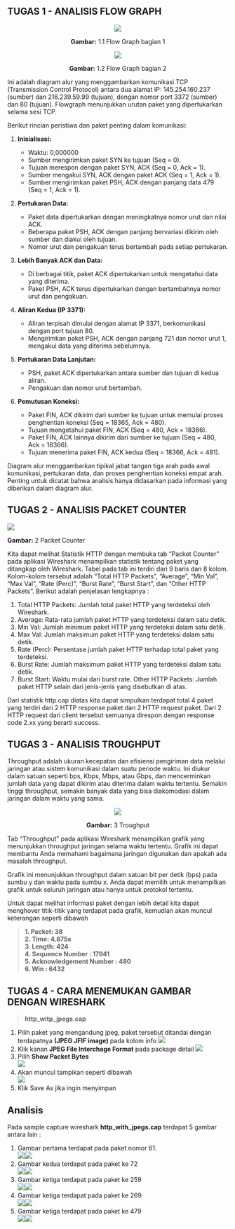 ## <strong>TUGAS 1 - ANALISIS FLOW GRAPH</strong>

<div align="center">
<img src="assets/http-flow-graph-1.png">
<p><strong>Gambar:</strong> 1.1 Flow Graph bagian 1</p>
</div>
<div align="center">
<img src="assets/http-flow-graph-2.png">
<p><strong>Gambar:</strong> 1.2 Flow Graph bagian 2 </p>
</div>

Ini adalah diagram alur yang menggambarkan komunikasi TCP (Transmission Control Protocol) antara dua alamat IP: 145.254.160.237 (sumber) dan 216.239.59.99 (tujuan), dengan nomor port 3372 (sumber) dan 80 (tujuan). Flowgraph menunjukkan urutan paket yang dipertukarkan selama sesi TCP.

Berikut rincian peristiwa dan paket penting dalam komunikasi:

1. **Inisialisasi:**
    - Waktu: 0,000000
    - Sumber mengirimkan paket SYN ke tujuan (Seq = 0).
    - Tujuan merespon dengan paket SYN, ACK (Seq = 0, Ack = 1).
    - Sumber mengakui SYN, ACK dengan paket ACK (Seq = 1, Ack = 1).
    - Sumber mengirimkan paket PSH, ACK dengan panjang data 479 (Seq = 1, Ack = 1).

2. **Pertukaran Data:**
    - Paket data dipertukarkan dengan meningkatnya nomor urut dan nilai ACK.
    - Beberapa paket PSH, ACK dengan panjang bervariasi dikirim oleh sumber dan diakui oleh tujuan.
    - Nomor urut dan pengakuan terus bertambah pada setiap pertukaran.

3. **Lebih Banyak ACK dan Data:**
    - Di berbagai titik, paket ACK dipertukarkan untuk mengetahui data yang diterima.
    - Paket PSH, ACK terus dipertukarkan dengan bertambahnya nomor urut dan pengakuan.

4. **Aliran Kedua (IP 3371):**
    - Aliran terpisah dimulai dengan alamat IP 3371, berkomunikasi dengan port tujuan 80.
    - Mengirimkan paket PSH, ACK dengan panjang 721 dan nomor urut 1, mengakui data yang diterima sebelumnya.

5. **Pertukaran Data Lanjutan:**
    - PSH, paket ACK dipertukarkan antara sumber dan tujuan di kedua aliran.
    - Pengakuan dan nomor urut bertambah.

6. **Pemutusan Koneksi:**
    - Paket FIN, ACK dikirim dari sumber ke tujuan untuk memulai proses penghentian koneksi (Seq = 18365, Ack = 480).
    - Tujuan mengetahui paket FIN, ACK (Seq = 480, Ack = 18366).
    - Paket FIN, ACK lainnya dikirim dari sumber ke tujuan (Seq = 480, Ack = 18366).
    - Tujuan menerima paket FIN, ACK kedua (Seq = 18366, Ack = 481).

Diagram alur menggambarkan tipikal jabat tangan tiga arah pada awal komunikasi, pertukaran data, dan proses penghentian koneksi empat arah. Penting untuk dicatat bahwa analisis hanya didasarkan pada informasi yang diberikan dalam diagram alur.

## <strong>TUGAS 2 - ANALISIS PACKET COUNTER</strong>

<img src="./assets/statistic-http.png">
<p><strong>Gambar:</strong> 2 Packet Counter </p>

Kita dapat melihat Statistik HTTP dengan membuka tab “Packet Counter” pada aplikasi Wireshark menampilkan statistik tentang paket yang ditangkap oleh Wireshark. Tabel pada tab ini terdiri dari 9 baris dan 8 kolom. Kolom-kolom tersebut adalah “Total HTTP Packets”, “Average”, “Min Val”, “Max Val”, “Rate (Perc)”, “Burst Rate”, “Burst Start”, dan “Other HTTP Packets”. Berikut adalah penjelasan lengkapnya :

1. Total HTTP Packets: Jumlah total paket HTTP yang terdeteksi oleh Wireshark.
2. Average: Rata-rata jumlah paket HTTP yang terdeteksi dalam satu detik.
3. Min Val: Jumlah minimum paket HTTP yang terdeteksi dalam satu detik.
4. Max Val: Jumlah maksimum paket HTTP yang terdeteksi dalam satu detik.
5. Rate (Perc): Persentase jumlah paket HTTP terhadap total paket yang terdeteksi.
6. Burst Rate: Jumlah maksimum paket HTTP yang terdeteksi dalam satu detik.
7. Burst Start: Waktu mulai dari burst rate.
Other HTTP Packets: Jumlah paket HTTP selain dari jenis-jenis yang disebutkan di atas.

Dari statistik http.cap diatas kita dapat simpulkan terdapat total 4 paket yang terdiri dari 2 HTTP response paket dan 2 HTTP request paket. Dari 2 HTTP request dari client tersebut semuanya direspon dengan response code 2.xx yang berarti success.

## <strong>TUGAS 3 - ANALISIS TROUGHPUT</strong>

Throughput adalah ukuran kecepatan dan efisiensi pengiriman data melalui jaringan atau sistem komunikasi dalam suatu periode waktu. Ini diukur dalam satuan seperti bps, Kbps, Mbps, atau Gbps, dan mencerminkan jumlah data yang dapat dikirim atau diterima dalam waktu tertentu. Semakin tinggi throughput, semakin banyak data yang bisa diakomodasi dalam jaringan dalam waktu yang sama.

<div align="center">
<img src="assets/http-troughput.png">
<p><strong>Gambar:</strong> 3 Troughput</p>
</div>

Tab “Throughput” pada aplikasi Wireshark menampilkan grafik yang menunjukkan throughput jaringan selama waktu tertentu. Grafik ini dapat membantu Anda memahami bagaimana jaringan digunakan dan apakah ada masalah throughput.

Grafik ini menunjukkan throughput dalam satuan bit per detik (bps) pada sumbu y dan waktu pada sumbu x. Anda dapat memilih untuk menampilkan grafik untuk seluruh jaringan atau hanya untuk protokol tertentu.

Untuk dapat melihat informasi paket dengan lebih detail kita dapat menghover titik-titik yang terdapat pada grafik, kemudian akan muncul keterangan seperti dibawah

> **1. Packet: 38** </br>
> **2. Time: 4.875s**</br>
> **3. Length: 424**</br>
> **4. Sequence Number : 17941**</br>
> **5. Acknowledgement Number : 480**</br>
> **6. Win : 6432**

## <strong>TUGAS 4 - CARA MENEMUKAN GAMBAR DENGAN WIRESHARK</strong>

> **http_witp_jpegs.cap**

1. Pilih paket yang mengandung jpeg, paket tersebut ditandai dengan terdapatnya <strong>(JPEG JFIF image)</strong> pada kolom info <img src="./assets/gambar-package.png">
2. Klik kanan <strong>JPEG File Interchage Format</strong> pada package detail <img src="./assets/gambar-detail-package.png">
3. Pilih <strong>Show Packet Bytes</strong><br><img src="./assets/gambar-show-packet-bytes.png">
4. Akan muncul tampikan seperti dibawah<br><img src="./assets/gambar-hasil.png">
5. Klik Save As jika ingin menyimpan

## Analisis 

Pada sample capture wireshark <strong>http_with_jpegs.cap</strong> terdapat 5 gambar antara lain :

1. Gambar pertama terdapat pada paket nomor 61.<br><img src="./assets/gambar-package.png"><img src="./assets/gambar-hasil.png">
2. Gambar kedua terdapat pada paket ke 72<br><img src="./assets/paket-gambar-2.png"><img src="./assets/gambar2.png">
3. Gambar ketiga terdapat pada paket ke 259<br><img src="./assets/paket-gambar-3.png"><img src="./assets/gambar3.png">
4. Gambar ketiga terdapat pada paket ke 269<br><img src="./assets/paket-gambar-4.png"><img src="./assets/gambar4.png">
5. Gambar ketiga terdapat pada paket ke 479<br><img src="./assets/paket-gambar-5.png"><img src="./assets/gambar5.png">
